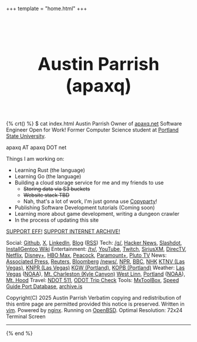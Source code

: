 +++
template = "home.html"
+++

<style>
.homepage-hero {
  text-align: center;
  padding: 2rem 0;
}

.homepage-hero-title {
  font-size: 3rem;
  margin-bottom: 1rem;
}

.homepage-hero-subtitle {
  font-size: 1.25rem;
  margin-bottom: 1rem;

</style>

<div class="homepage-hero">
  <h1 class="homepage-hero-title">Austin Parrish (apaxq)</h1>
  <p class="homepage-hero-subtitle">
    <i>
    <script src="quotes.js"></script>
    <script type="text/javascript">
      const randomIndex = Math.floor(Math.random() * quotes.length);
        document.write(quotes[randomIndex] + " 😎");
      </script>
    </i>
  </p>
</div>

{% crt() %}
$ cat index.html
Austin Parrish
Owner of <a href="https://apaxq.net/">apaxq.net</a>
Software Engineer Open for Work!
Former Computer Science student at <a href="https://www.pdx.edu/computer-science/">Portland State University</a>.

apaxq AT apaxq DOT net

Things I am working on:
- Learning Rust (the language)
- Learning Go (the language)
- Building a cloud storage service for me and my friends to use
  - <s>Storing data via S3 buckets</s>
  - <s>Website stack TBD</s>
  - Nah, that's a lot of work, I'm just gonna use <a href="https://github.com/9001/copyparty">Copyparty</a>!
- Publishing Software Development tutorials (Coming soon)
- Learning more about game development, writing a dungeon crawler
- In the process of updating this site

<a href="https://www.eff.org/">SUPPORT EFF!</a>
<a href="https://archive.org/donate">SUPPORT INTERNET ARCHIVE!</a>

Social:        <a href="https://github.com/apaxq">Github</a>, <a href="https://x.com/apaxqwastaken">X</a>, <a href="https://www.linkedin.com/in/apaxq/">LinkedIn</a>, <a href="/posts">Blog</a> (<a href="/rss.xml">RSS</a>)
Tech:          <a href="https://boards.4chan.org/g/">/g/</a>, <a href="https://news.ycombinator.com">Hacker News</a>, <a href="https://slashdot.org/">Slashdot</a>, <a href="https://igwiki.lyci.de//wiki/Main_Page">InstallGentoo Wiki</a>
Entertainment: <a href="https://boards.4chan.org/tv/">/tv/</a>, <a href="https://www.youtube.com">YouTube</a>, <a href="https://twitch.tv/">Twitch</a>, <a href="https://www.siriusxm.com/player/home">SiriusXM</a>, <a href="https://stream.directv.com/watchnow/">DirecTV</a>, <a href="https://www.netflix.com/">Netflix</a>,
               <a href="https://www.disneyplus.com/">Disney+</a>, <a href="https://www.hbomax.com/">HBO Max</a>, <a href="https://www.peacocktv.com/">Peacock</a>, <a href="https://www.paramountplus.com/">Paramount+</a>, <a href="https://pluto.tv/">Pluto TV</a>
News:          <a href="https://apnews.com/">Associated Press</a>, <a href="https://www.reuters.com/">Reuters</a>, <a href="https://www.bloomberg.com/">Bloomberg</a>
               <a href="https://boards.4chan.org/news/">/news/</a>, <a href="https://text.npr.org/">NPR</a>, <a href="https://www.bbc.com/news">BBC</a>, <a href="https://www3.nhk.or.jp/nhkworld/en/news/">NHK</a>
               <a href="https://www.ktnv.com">KTNV (Las Vegas)</a>, <a href="https://knpr.org">KNPR (Las Vegas)</a>
               <a href="https://www.kgw.com">KGW (Portland)</a>, <a href="https://www.opb.org">KOPB (Portland)</a>
Weather:       <a href="https://forecast.weather.gov/MapClick.php?lat=36.2312814&lon=-115.283895">Las Vegas</a> (<a href="https://www.weather.gov/vef/">NOAA</a>), <a href="https://forecast.weather.gov/MapClick.php?lat=36.2733&lon=-115.695">Mt. Charleston (Kyle Canyon)</a>
               <a href="https://forecast.weather.gov/MapClick.php?lat=45.3647601&lon=-122.6483271">West Linn</a>, <a href="https://forecast.weather.gov/MapClick.php?lat=45.512925&lon=-122.685923">Portland</a> (<a href="https://www.weather.gov/pqr/">NOAA</a>), <a href="https://forecast.weather.gov/MapClick.php?lat=45.37334000000004&lon=-121.69572999999997">Mt. Hood</a>
Travel:        <a href="https://www.nvroads.com">NDOT 511</a>, <a href="http://www.tripcheck.com/Pages/RCMap.asp?curRegion=14&mainNav=RoadConditions">ODOT Trip Check</a>
Tools:         <a href="https://mxtoolbox.com/">MxToolBox</a>, <a href="https://www.speedguide.net/ports.php">Speed Guide Port Database</a>, <a href="https://archive.is/">archive.is</a>

Copyright(C) 2025 Austin Parrish
Verbatim copying and redistribution of this entire page are permitted 
provided this notice is preserved.
Written in <a href="https://www.vim.org">vim</a>. Powered by <a href="https://nginx.org">nginx</a>. Running on <a href="https://www.openbsd.org">OpenBSD</a>.
Optimal Resolution: 72x24 Terminal Screen
***********************************************************************
{% end %}